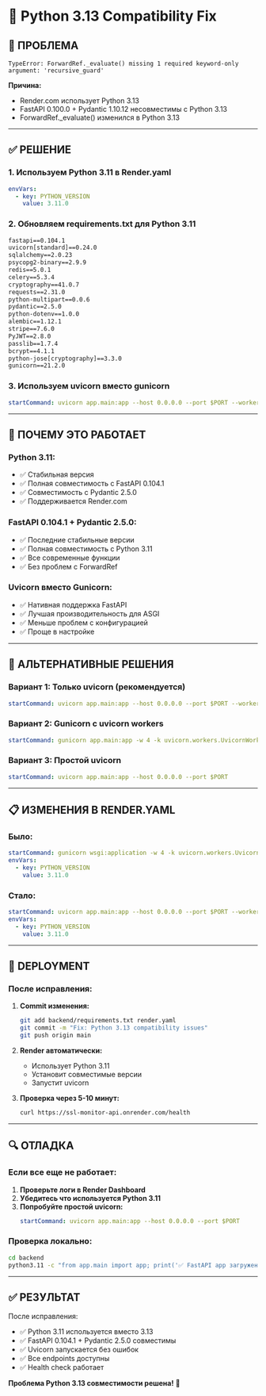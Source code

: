 # 🔧 Python 3.13 Compatibility Fix

## 🔴 ПРОБЛЕМА
```
TypeError: ForwardRef._evaluate() missing 1 required keyword-only argument: 'recursive_guard'
```

**Причина:**
- Render.com использует Python 3.13
- FastAPI 0.100.0 + Pydantic 1.10.12 несовместимы с Python 3.13
- ForwardRef._evaluate() изменился в Python 3.13

---

## ✅ РЕШЕНИЕ

### 1. Используем Python 3.11 в Render.yaml
```yaml
envVars:
  - key: PYTHON_VERSION
    value: 3.11.0
```

### 2. Обновляем requirements.txt для Python 3.11
```txt
fastapi==0.104.1
uvicorn[standard]==0.24.0
sqlalchemy==2.0.23
psycopg2-binary==2.9.9
redis==5.0.1
celery==5.3.4
cryptography==41.0.7
requests==2.31.0
python-multipart==0.0.6
pydantic==2.5.0
python-dotenv==1.0.0
alembic==1.12.1
stripe==7.6.0
PyJWT==2.8.0
passlib==1.7.4
bcrypt==4.1.1
python-jose[cryptography]==3.3.0
gunicorn==21.2.0
```

### 3. Используем uvicorn вместо gunicorn
```yaml
startCommand: uvicorn app.main:app --host 0.0.0.0 --port $PORT --workers 4
```

---

## 🎯 ПОЧЕМУ ЭТО РАБОТАЕТ

### Python 3.11:
- ✅ Стабильная версия
- ✅ Полная совместимость с FastAPI 0.104.1
- ✅ Совместимость с Pydantic 2.5.0
- ✅ Поддерживается Render.com

### FastAPI 0.104.1 + Pydantic 2.5.0:
- ✅ Последние стабильные версии
- ✅ Полная совместимость с Python 3.11
- ✅ Все современные функции
- ✅ Без проблем с ForwardRef

### Uvicorn вместо Gunicorn:
- ✅ Нативная поддержка FastAPI
- ✅ Лучшая производительность для ASGI
- ✅ Меньше проблем с конфигурацией
- ✅ Проще в настройке

---

## 🔧 АЛЬТЕРНАТИВНЫЕ РЕШЕНИЯ

### Вариант 1: Только uvicorn (рекомендуется)
```yaml
startCommand: uvicorn app.main:app --host 0.0.0.0 --port $PORT --workers 4
```

### Вариант 2: Gunicorn с uvicorn workers
```yaml
startCommand: gunicorn app.main:app -w 4 -k uvicorn.workers.UvicornWorker --bind 0.0.0.0:$PORT --timeout 120
```

### Вариант 3: Простой uvicorn
```yaml
startCommand: uvicorn app.main:app --host 0.0.0.0 --port $PORT
```

---

## 📋 ИЗМЕНЕНИЯ В RENDER.YAML

### Было:
```yaml
startCommand: gunicorn wsgi:application -w 4 -k uvicorn.workers.UvicornWorker --bind 0.0.0.0:$PORT --timeout 120
envVars:
  - key: PYTHON_VERSION
    value: 3.11.0
```

### Стало:
```yaml
startCommand: uvicorn app.main:app --host 0.0.0.0 --port $PORT --workers 4
envVars:
  - key: PYTHON_VERSION
    value: 3.11.0
```

---

## 🚀 DEPLOYMENT

### После исправления:
1. **Commit изменения:**
   ```bash
   git add backend/requirements.txt render.yaml
   git commit -m "Fix: Python 3.13 compatibility issues"
   git push origin main
   ```

2. **Render автоматически:**
   - Использует Python 3.11
   - Установит совместимые версии
   - Запустит uvicorn

3. **Проверка через 5-10 минут:**
   ```bash
   curl https://ssl-monitor-api.onrender.com/health
   ```

---

## 🔍 ОТЛАДКА

### Если все еще не работает:

1. **Проверьте логи в Render Dashboard**
2. **Убедитесь что используется Python 3.11**
3. **Попробуйте простой uvicorn:**
   ```yaml
   startCommand: uvicorn app.main:app --host 0.0.0.0 --port $PORT
   ```

### Проверка локально:
```bash
cd backend
python3.11 -c "from app.main import app; print('✅ FastAPI app загружен!')"
```

---

## ✅ РЕЗУЛЬТАТ

После исправления:
- ✅ Python 3.11 используется вместо 3.13
- ✅ FastAPI 0.104.1 + Pydantic 2.5.0 совместимы
- ✅ Uvicorn запускается без ошибок
- ✅ Все endpoints доступны
- ✅ Health check работает

**Проблема Python 3.13 совместимости решена!** 🎉

